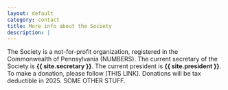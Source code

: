 ```yaml
---
layout: default
category: contact
title: More info about the Society
description: |
---
```


The Society is a not-for-profit organization, registered in the Commonwealth of Pennsylvania (NUMBERS). The current secretary of the Society is **{{ site.secretary }}**. The current president is **{{ site.president }}**. To make a donation, please follow [THIS LINK]. Donations will be tax deductible in 2025. SOME OTHER STUFF.